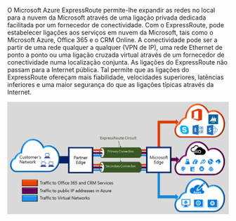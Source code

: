 
O Microsoft Azure ExpressRoute permite-lhe expandir as redes no local para a nuvem da Microsoft através de uma ligação privada dedicada facilitada por um fornecedor de conectividade. Com o ExpressRoute, pode estabelecer ligações aos serviços em nuvem da Microsoft, tais como o Microsoft Azure, Office 365 e o CRM Online. A conectividade pode ser a partir de uma rede qualquer a qualquer (VPN de IP), uma rede Ethernet de ponto a ponto ou uma ligação cruzada virtual através de um fornecedor de conectividade numa localização conjunta. As ligações do ExpressRoute não passam para a Internet pública. Tal permite que as ligações do ExpressRoute ofereçam mais fiabilidade, velocidades superiores, latências inferiores e uma maior segurança do que as ligações típicas através da Internet.  

![](./media/expressroute-intro-include/expressroute-basic.png)






<!--HONumber=sep16_HO1-->


